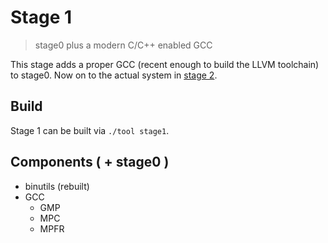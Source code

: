# Stage 1

> stage0 plus a modern C/C++ enabled GCC

This stage adds a proper GCC (recent enough to build the LLVM toolchain) to stage0. Now on to the actual system in [stage 2](stage2.md).

## Build

Stage 1 can be built via `./tool stage1`.

## Components ( + stage0 )

- binutils (rebuilt)
- GCC
  - GMP
  - MPC
  - MPFR
